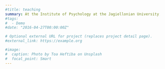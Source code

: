 ```yaml
---
#title: teaching
summary: At the Institute of Psychology at the Jagiellonian University, I teach subjects such as developmental psychology, research methods and intro to statistics, observation, cultural 
#tags:
#  - Demo
#date: "2016-04-27T00:00:00Z"

# Optional external URL for project (replaces project detail page).
#external_link: https://example.org

#image:
#  caption: Photo by Toa Heftiba on Unsplash
#  focal_point: Smart
---
```

